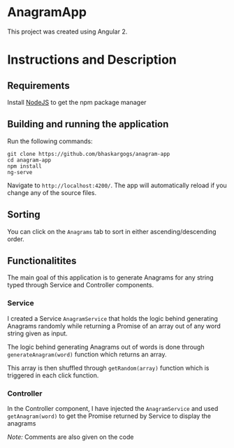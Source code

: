 # AnagramApp

This project was created using Angular 2. 

# Instructions and Description

## Requirements

Install [NodeJS](https://nodejs.org/en/) to get the npm package manager 

## Building and running the application

Run the following commands:
```
git clone https://github.com/bhaskargogs/anagram-app
cd anagram-app
npm install
ng-serve
```
 Navigate to `http://localhost:4200/`. The app will automatically reload if you change any of the source files.

## Sorting

You can click on the `Anagrams` tab to sort in either ascending/descending order.

## Functionalitites

The main goal of this application is to generate Anagrams for any string typed through Service and Controller components.

### Service

I created a Service `AnagramService` that holds the logic behind generating Anagrams randomly while returning a Promise of an array out of any word string given as input.

The logic behind generating Anagrams out of words is done through `generateAnagram(word)` function which returns an array.

This array is then shuffled through `getRandom(array)` function which is triggered in each click function.

### Controller

In the Controller component, I have injected the `AnagramService` and used `getAnagram(word)` to get the Promise returned by Service to display the anagrams

<i>Note:</i> Comments are also given on the code
